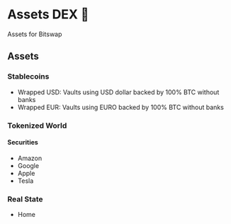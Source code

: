 # Assets DEX 💱

Assets for Bitswap

## Assets

### Stablecoins

-  Wrapped USD: Vaults using USD dollar backed by 100% BTC without banks 
-  Wrapped EUR: Vaults using EURO backed by 100% BTC without banks

### Tokenized World

#### Securities

- Amazon
- Google
- Apple
- Tesla

### Real State

- Home
